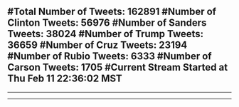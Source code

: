 #Total Number of Tweets: 162891 
#Number of Clinton Tweets: 56976
#Number of Sanders Tweets: 38024
#Number of Trump Tweets: 36659
#Number of Cruz Tweets: 23194
#Number of Rubio Tweets: 6333
#Number of Carson Tweets: 1705
#Current Stream Started at Thu Feb 11 22:36:02 MST
---
---
---

